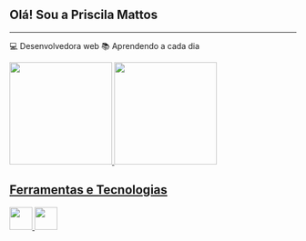 ## Olá! Sou a Priscila Mattos 
<hr>

💻 Desenvolvedora web
📚 Aprendendo a cada dia

<div>
<a href="https://github.com/seu-usuário-aqui">
<img height="180em" src="https://github-readme-stats.vercel.app/api/top-langs/?username=prislla&layout=compact&langs_count=7&theme=dracula"/>
<img height="180em" src="https://github-readme-stats.vercel.app/api?username=prislla&show_icons=true&theme=dracula&include_all_commits=true&count_private=true"/>
</div>
  
  
  ## Ferramentas e Tecnologias

<img src="https://cdn.jsdelivr.net/gh/devicons/devicon/icons/bootstrap/bootstrap-plain.svg" width="40" height="40"/>
<img src="https://cdn.jsdelivr.net/gh/devicons/devicon/icons/css3/css3-plain.svg" width="40" height="40"/>
<img src="https://cdn.jsdelivr.net/gh/devicons/devicon/icons/html5/html5-plain.svg" width="40" height="40/>
<img src="https://cdn.jsdelivr.net/gh/devicons/devicon/icons/php/php-plain.svg" width="40" height="40/>
  
                                                                                                       
     



